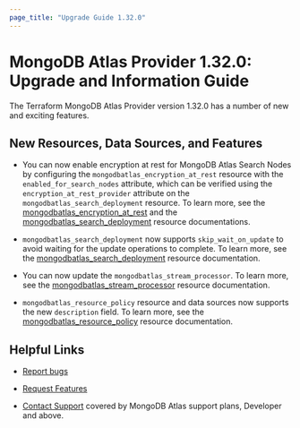 ```yaml
---
page_title: "Upgrade Guide 1.32.0"
---
```


# MongoDB Atlas Provider 1.32.0: Upgrade and Information Guide

The Terraform MongoDB Atlas Provider version 1.32.0 has a number of new and exciting features.

## New Resources, Data Sources, and Features

- You can now enable encryption at rest for MongoDB Atlas Search Nodes by configuring the `mongodbatlas_encryption_at_rest` resource with the `enabled_for_search_nodes` attribute, which can be verified using the `encryption_at_rest_provider` attribute on the `mongodbatlas_search_deployment` resource. To learn more, see the [mongodbatlas_encryption_at_rest](https://registry.terraform.io/providers/mongodb/mongodbatlas/latest/docs/resources/encryption_at_rest#enabled_for_search_nodes-1) and the [mongodbatlas_search_deployment](https://registry.terraform.io/providers/mongodb/mongodbatlas/latest/docs/resources/search_deployment#encryption_at_rest_provider-1) resource documentations.

- `mongodbatlas_search_deployment` now supports `skip_wait_on_update` to avoid waiting for the update operations to complete. To learn more, see the [mongodbatlas_search_deployment](https://registry.terraform.io/providers/mongodb/mongodbatlas/latest/docs/resources/search_deployment) resource documentation.

- You can now update the `mongodbatlas_stream_processor`. To learn more, see the [mongodbatlas_stream_processor](https://registry.terraform.io/providers/mongodb/mongodbatlas/latest/docs/resources/stream_processor) resource documentation.

- `mongodbatlas_resource_policy` resource and data sources now supports the new `description` field. To learn more, see the [mongodbatlas_resource_policy](https://registry.terraform.io/providers/mongodb/mongodbatlas/latest/docs/resources/resource_policy#description-1) resource documentation.

## Helpful Links

* [Report bugs](https://github.com/mongodb/terraform-provider-mongodbatlas/issues)

* [Request Features](https://feedback.mongodb.com/forums/924145-atlas?category_id=370723)

* [Contact Support](https://docs.atlas.mongodb.com/support/) covered by MongoDB Atlas support plans, Developer and above.

